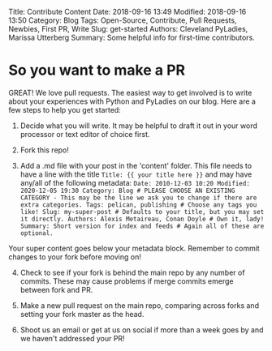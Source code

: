 Title: Contribute Content
Date: 2018-09-16 13:49
Modified: 2018-09-16 13:50
Category: Blog
Tags: Open-Source, Contribute, Pull Requests, Newbies, First PR, Write
Slug: get-started
Authors: Cleveland PyLadies, Marissa Utterberg
Summary: Some helpful info for first-time contributors.


# So you want to make a PR

GREAT! We love pull requests.
The easiest way to get involved is to write about your experiences with Python and PyLadies on our blog.
Here are a few steps to help you get started:

1. Decide what you will write. It may be helpful to draft it out in your word processor or text editor of choice first.

2. Fork this repo!

3. Add a .md file with your post in the 'content' folder. This file needs to have a line with the title
`Title: {{ your title here }}`
and may have any/all of the following metadata:
`Date: 2010-12-03 10:20
Modified: 2020-12-05 19:30
Category: Blog # PLEASE CHOOSE AN EXISTING CATEGORY - This may be the line we ask you to change if there are extra categories.
Tags: pelican, publishing # Choose any tags you like!
Slug: my-super-post # Defaults to your title, but you may set it directly.
Authors: Alexis Metaireau, Conan Doyle # Own it, lady!
Summary: Short version for index and feeds # Again all of these are optional.`

Your super content goes below your metadata block. Remember to commit changes to your fork before moving on!

4. Check to see if your fork is behind the main repo by any number of commits. These may cause problems if merge commits emerge between fork and PR.

5. Make a new pull request on the main repo, comparing across forks and setting your fork master as the head.

6. Shoot us an email or get at us on social if more than a week goes by and we haven't addressed your PR!
